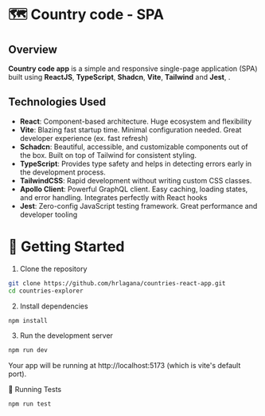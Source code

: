 # 🗺️ Country code - SPA

## Overview
**Country code app** is a simple and responsive single-page application (SPA) built using **ReactJS**, **TypeScript**, **Shadcn**, **Vite**, **Tailwind** and **Jest**, .

## Technologies Used
- **React**: Component-based architecture. Huge ecosystem and flexibility
- **Vite**: Blazing fast startup time. Minimal configuration needed. Great developer experience (ex. fast refresh)
- **Schadcn**: Beautiful, accessible, and customizable components out of the box. Built on top of Tailwind for consistent styling.
- **TypeScript**: Provides type safety and helps in detecting errors early in the development process.
- **TailwindCSS**: Rapid development without writing custom CSS classes. 
- **Apollo Client**: Powerful GraphQL client. Easy caching, loading states, and error handling. Integrates perfectly with React hooks
- **Jest**:  Zero-config JavaScript testing framework. Great performance and developer tooling

# 🚀 Getting Started
1. Clone the repository
```bash
git clone https://github.com/hrlagana/countries-react-app.git
cd countries-explorer
```

2. Install dependencies
```bash
npm install
```

3. Run the development server
```bash
npm run dev
```
Your app will be running at http://localhost:5173 (which is vite's default port).

🧪 Running Tests
```bash
npm run test
```
